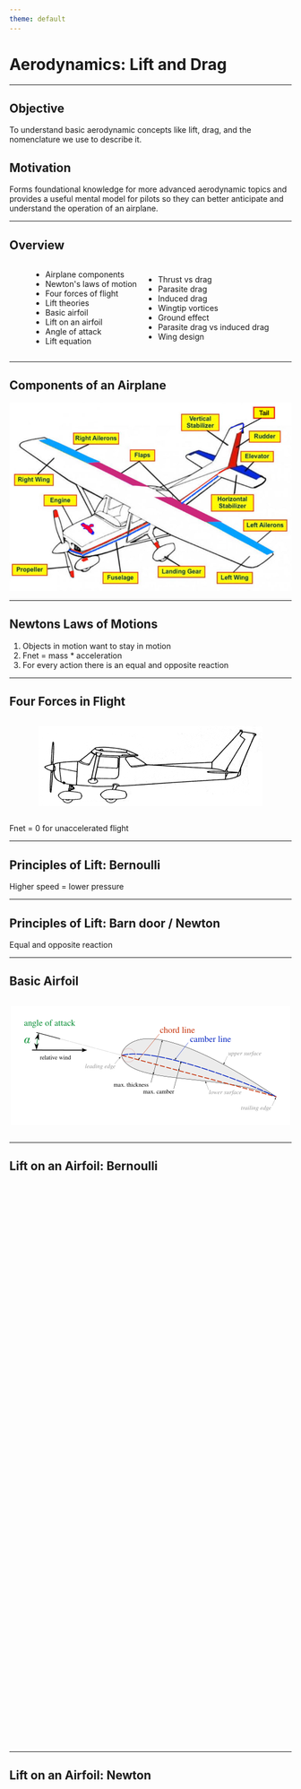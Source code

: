 ```yaml
---
theme: default
---
```


<style>
.h-stack {
  display: flex;
  column-gap: 1em;
  justify-content: center;
  align-items: center;
}

.h-full {
    height: 80%;
}

.block {
    height: 1000px;
}

</style>

# Aerodynamics: Lift and Drag

---

## Objective

To understand basic aerodynamic concepts like lift, drag, and the nomenclature we use to describe it.

## Motivation

Forms foundational knowledge for more advanced aerodynamic topics and provides a useful mental model for pilots so they can better anticipate and understand the operation of an airplane.

---

## Overview

<div class="h-stack">

<div>

- Airplane components
- Newton's laws of motion
- Four forces of flight
- Lift theories
- Basic airfoil
- Lift on an airfoil
- Angle of attack
- Lift equation

</div>

<div>

- Thrust vs drag
- Parasite drag
- Induced drag
- Wingtip vortices
- Ground effect
- Parasite drag vs induced drag
- Wing design

</div>

</div>

---

## Components of an Airplane

![alt text](images/image.png)

---

## Newtons Laws of Motions

1. Objects in motion want to stay in motion
2. Fnet = mass \* acceleration
3. For every action there is an equal and opposite reaction

---

## Four Forces in Flight

<div class="h-stack h-full">

![alt text](images/side.png)

</div>

Fnet = 0 for unaccelerated flight

---

## Principles of Lift: Bernoulli

<div class="h-full">

</div>

Higher speed = lower pressure

---

## Principles of Lift: Barn door / Newton

<div class="h-full">

</div>

Equal and opposite reaction

---

## Basic Airfoil

<div class="h-stack h-full">

![alt text](images/image-2.png)

</div>

---

## Lift on an Airfoil: Bernoulli

<div class="block">

</div>

---

## Lift on an Airfoil: Newton

<div class="block">

</div>

---

## Angle of Attack

<div class="block">

![alt text](images/image-1.png)

</div>

---

## Lift Equation

$$
\text{lift} = \frac{\frac{1}{2} \rho V^2 S C_l}{2}
$$

$$
\text{Where:}\\
\rho = \text{air density}\\
V = \text{velocity}\\
S = \text{surface area}\\
C_l = \text{coefficient of lift}
$$

---

## Critical Angle of Attack

<div class="h-full h-stack">

</div>

---

## Thrust and Drag

<div class="h-stack h-full">

</div>

Thrust = drag in unaccelerated flight

---

## Parasite Drag

<div class="h-stack h-full">

</div>

---

## Induced Drag

<div class="h-stack h-full">

</div>

---

## Ground Effect

<div class="h-stack h-full">

</div>

---

## AoA in Ground Effect

<div class="h-stack">

![w:800](images/image-6.png)

</div>

---

## Thrust vs Drag

<div class="h-stack">

![w:800](images/image-3.png)

</div>

---

# Summary

<div class="h-stack">

<div>

- Airplane components
- Newton's laws of motion
- Four forces of flight
- Lift theories
- Basic airfoil
- Lift on an airfoil
- Angle of attack
- Lift equation

</div>

<div>

- Thrust vs drag
- Parasite drag
- Induced drag
- Wingtip vortices
- Ground effect
- Parasite drag vs induced drag
- Wing design

</div>

</div>
